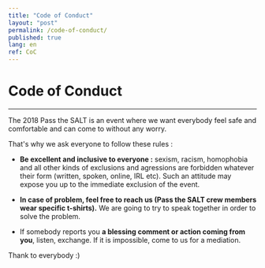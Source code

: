 ```yaml
---
title: "Code of Conduct"
layout: "post"
permalink: /code-of-conduct/
published: true
lang: en
ref: CoC
---
```

# Code of Conduct 

---

The 2018 Pass the SALT is an event where we want everybody feel safe and comfortable and can come to without any worry.

That's why we ask everyone to follow these rules :

* <b>Be excellent and inclusive to everyone :</b> sexism, racism, homophobia and all other kinds of exclusions and agressions are forbidden whatever their form (written, spoken, online, IRL etc). Such an attitude may expose you up to the immediate exclusion of the event.  

* <b>In case of problem, feel free to reach us (Pass the SALT crew members wear specific t-shirts).</b> We are going to try to speak together in order to solve the problem.  

* If somebody reports you <b>a blessing comment or action coming from you</b>, listen, exchange. If it is impossible, come to us for a mediation.     

Thank to everybody :)
